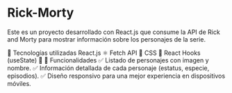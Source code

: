 # Rick-Morty

Este es un proyecto desarrollado con React.js que consume la API de Rick and Morty para mostrar información sobre los personajes de la serie.

🚀 Tecnologías utilizadas
React.js ⚛️
Fetch API 🔄
CSS 🎨
React Hooks (useState) 🔧
📌 Funcionalidades
✅ Listado de personajes con imagen y nombre.
✅ Información detallada de cada personaje (estatus, especie, episodios).
✅ Diseño responsivo para una mejor experiencia en dispositivos móviles.
